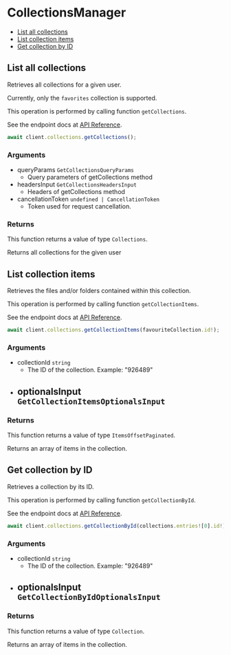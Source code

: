 # CollectionsManager

- [List all collections](#list-all-collections)
- [List collection items](#list-collection-items)
- [Get collection by ID](#get-collection-by-id)

## List all collections

Retrieves all collections for a given user.

Currently, only the `favorites` collection
is supported.

This operation is performed by calling function `getCollections`.

See the endpoint docs at
[API Reference](https://developer.box.com/reference/get-collections/).

<!-- sample get_collections -->

```ts
await client.collections.getCollections();
```

### Arguments

- queryParams `GetCollectionsQueryParams`
  - Query parameters of getCollections method
- headersInput `GetCollectionsHeadersInput`
  - Headers of getCollections method
- cancellationToken `undefined | CancellationToken`
  - Token used for request cancellation.

### Returns

This function returns a value of type `Collections`.

Returns all collections for the given user

## List collection items

Retrieves the files and/or folders contained within
this collection.

This operation is performed by calling function `getCollectionItems`.

See the endpoint docs at
[API Reference](https://developer.box.com/reference/get-collections-id-items/).

<!-- sample get_collections_id_items -->

```ts
await client.collections.getCollectionItems(favouriteCollection.id!);
```

### Arguments

- collectionId `string`
  - The ID of the collection. Example: "926489"
- optionalsInput `GetCollectionItemsOptionalsInput`
  -

### Returns

This function returns a value of type `ItemsOffsetPaginated`.

Returns an array of items in the collection.

## Get collection by ID

Retrieves a collection by its ID.

This operation is performed by calling function `getCollectionById`.

See the endpoint docs at
[API Reference](https://developer.box.com/reference/get-collections-id/).

<!-- sample get_collections_id -->

```ts
await client.collections.getCollectionById(collections.entries![0].id!);
```

### Arguments

- collectionId `string`
  - The ID of the collection. Example: "926489"
- optionalsInput `GetCollectionByIdOptionalsInput`
  -

### Returns

This function returns a value of type `Collection`.

Returns an array of items in the collection.
